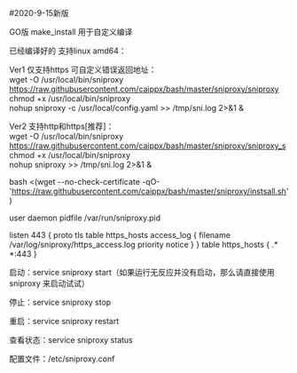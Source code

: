 
#2020-9-15新版

GO版 make_install 用于自定义编译

已经编译好的 支持linux amd64：

Ver1 仅支持https 可自定义错误返回地址：<br>
wget -O /usr/local/bin/sniproxy https://raw.githubusercontent.com/caippx/bash/master/sniproxy/sniproxy <br>
chmod +x /usr/local/bin/sniproxy<br>
nohup sniproxy -c /usr/local/config.yaml >> /tmp/sni.log 2>&1 &<br>


Ver2 支持http和https[推荐]：<br>
wget -O /usr/local/bin/sniproxy https://raw.githubusercontent.com/caippx/bash/master/sniproxy/sniproxy_s<br>
chmod +x /usr/local/bin/sniproxy<br>
nohup sniproxy >> /tmp/sni.log 2>&1 &<br>

bash <(wget --no-check-certificate -qO- 'https://raw.githubusercontent.com/caippx/bash/master/sniproxy/instsall.sh')


user daemon
pidfile /var/run/sniproxy.pid
 
listen 443 {
 proto tls
 table https_hosts
 access_log {
  filename /var/log/sniproxy/https_access.log
  priority notice
 }
}
table https_hosts {
 .* *:443
}


启动：service sniproxy start（如果运行无反应并没有启动，那么请直接使用 sniproxy 来启动试试）

停止：service sniproxy stop

重启：service sniproxy restart

查看状态：service sniproxy status

配置文件：/etc/sniproxy.conf

